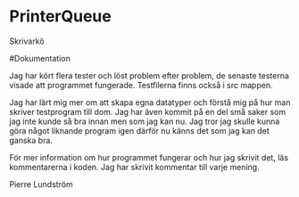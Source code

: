 # PrinterQueue
Skrivarkö

#Dokumentation

Jag har kört flera tester och löst problem efter problem, de senaste testerna visade att programmet fungerade. Testfilerna finns också i src mappen.

Jag har lärt mig mer om att skapa egna datatyper och förstå mig på hur man skriver testprogram till dom. 
Jag har även kommit på en del små saker som jag inte kunde så bra innan men som jag kan nu. 
Jag tror jag skulle kunna göra något liknande program igen därför nu känns det som jag kan det ganska bra.

För mer information om hur programmet fungerar och hur jag skrivit det, läs kommentarerna i koden. Jag har skrivit kommentar till varje mening.

Pierre Lundström
